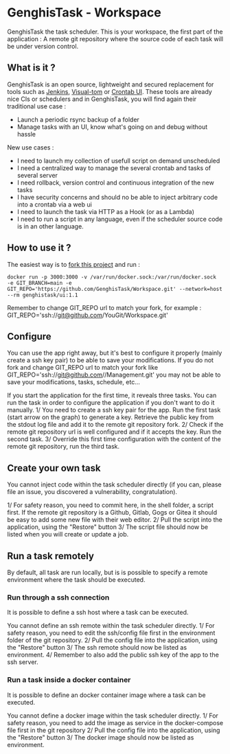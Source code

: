 # GenghisTask - Workspace

GenghisTask the task scheduler. This is your workspace, the first part of the application : A remote git repository where the source code of each task will be under version control.

## What is it ?

GenghisTask is an open source, lightweight and secured replacement for tools such as [Jenkins](https://www.jenkins.io/), [Visual-tom](https://www.absyss.com/) or [Crontab UI](https://lifepluslinux.blogspot.com/2015/06/crontab-ui-easy-and-safe-way-to-manage.html). These tools are already nice CIs or schedulers and in GenghisTask, you will find again their traditional use case :
- Launch a periodic rsync backup of a folder
- Manage tasks with an UI, know what's going on and debug without hassle

New use cases :
- I need to launch my collection of usefull script on demand unscheduled
- I need a centralized way to manage the several crontab and tasks of several server
- I need rollback, version control and continuous integration of the new tasks
- I have security concerns and should no be able to inject arbitrary code into a crontab via a web ui
- I need to launch the task via HTTP as a Hook (or as a Lambda)
- I need to run a script in any language, even if the scheduler source code is in an other language.


## How to use it ?

The easiest way is to [fork this project](https://github.com/GenghisTask/Management/fork) and run : 

```docker run -p 3000:3000 -v /var/run/docker.sock:/var/run/docker.sock  -e GIT_BRANCH=main -e GIT_REPO='https://github.com/GenghisTask/Workspace.git' --network=host --rm genghistask/ui:1.1```

Remember to change GIT_REPO url to match your fork, for example : GIT_REPO='ssh://git@github.com/YouGit/Workspace.git'

## Configure

You can use the app right away, but it's best to configure it properly (mainly create a ssh key pair) to be able to save your modifications. If you do not fork and change GIT_REPO url to match your fork like GIT_REPO='ssh://git@github.com/<YouGitHub>/Management.git' you may not be able to save your modifications, tasks, schedule, etc...

If you start the application for the first time, it reveals three tasks. You can run the task in order to configure the application if you don't want to do it manually.
1/ You need to create a ssh key pair for the app. Run the first task (start arrow on the graph) to generate a key. Retrieve the public key from the stdout log file and add it to the remote git repository fork.
2/ Check if the remote git repository url is well configured and if it accepts the key. Run the second task.
3/ Override this first time configuration with the content of the remote git repository, run the third task.


## Create your own task

You cannot inject code within the task scheduler directly (if you can, please file an issue, you discovered a vulnerability, congratulation). 

1/ For safety reason, you need to commit here, in the shell folder, a script first. If the remote git repository is a Github, Gitlab, Gogs or Gitea it should be easy to add some new file with their web editor.
2/ Pull the script into the application, using the "Restore" button
3/ The script file should now be listed when you will create or update a job.


## Run a task remotely

By default, all task are run locally, but is is possible to specify a remote environment where the task should be executed.


### Run through a ssh connection

It is possible to define a ssh host where a task can be executed.

You cannot define an ssh remote within the task scheduler directly.
1/ For safety reason, you need to edit the ssh/config file first in the environment folder of the git repository.
2/ Pull the config file into the application, using the "Restore" button
3/ The ssh remote should now be listed as environment.
4/ Remember to also add the public ssh key of the app to the ssh server.

### Run a task inside a docker container

It is possible to define an docker container image where a task can be executed.

You cannot define a docker image within the task scheduler directly.
1/ For safety reason, you need to add the image as service in the docker-compose file first in the git repository
2/ Pull the config file into the application, using the "Restore" button
3/ The docker image should now be listed as environment.
